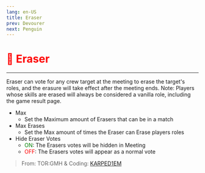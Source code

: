 ```yaml
---
lang: en-US
title: Eraser
prev: Devourer
next: Penguin
---
```


# <font color=red>🧼 <b>Eraser</b></font> <Badge text="Hindering" type="tip" vertical="middle"/>
---

Eraser can vote for any crew target at the meeting to erase the target's roles, and the erasure will take effect after the meeting ends. Note: Players whose skills are erased will always be considered a vanilla role, including the game result page.
* Max
  * Set the Maximum amount of Erasers that can be in a match
* Max Erases
  * Set the Max amount of times the Eraser can Erase players roles
* Hide Eraser Votes
  * <font color=green>ON</font>: The Erasers votes will be hidden in Meeting
  * <font color=red>OFF</font>: The Erasers votes will appear as a normal vote

> From: TOR:GMH & Coding: [KARPED1EM](https://github.com/KARPED1EM)